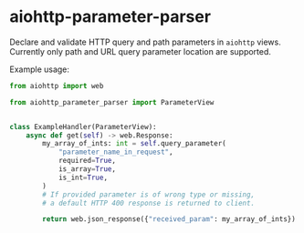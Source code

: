 # aiohttp-parameter-parser

Declare and validate HTTP query and path parameters in `aiohttp` views.
Currently only path and URL query parameter location are supported.

Example usage:

```python
from aiohttp import web

from aiohttp_parameter_parser import ParameterView


class ExampleHandler(ParameterView):
    async def get(self) -> web.Response:
        my_array_of_ints: int = self.query_parameter(
            "parameter_name_in_request",
            required=True,
            is_array=True,
            is_int=True,
        )
        # If provided parameter is of wrong type or missing, 
        # a default HTTP 400 response is returned to client.

        return web.json_response({"received_param": my_array_of_ints})
```